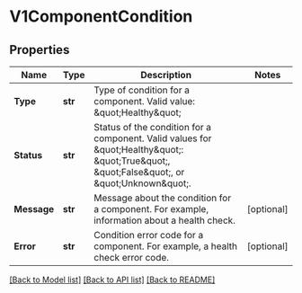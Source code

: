 # V1ComponentCondition

## Properties
Name | Type | Description | Notes
------------ | ------------- | ------------- | -------------
**Type** | **str** | Type of condition for a component. Valid value: \&quot;Healthy\&quot; | 
**Status** | **str** | Status of the condition for a component. Valid values for \&quot;Healthy\&quot;: \&quot;True\&quot;, \&quot;False\&quot;, or \&quot;Unknown\&quot;. | 
**Message** | **str** | Message about the condition for a component. For example, information about a health check. | [optional] 
**Error** | **str** | Condition error code for a component. For example, a health check error code. | [optional] 

[[Back to Model list]](../README.md#documentation-for-models) [[Back to API list]](../README.md#documentation-for-api-endpoints) [[Back to README]](../README.md)


